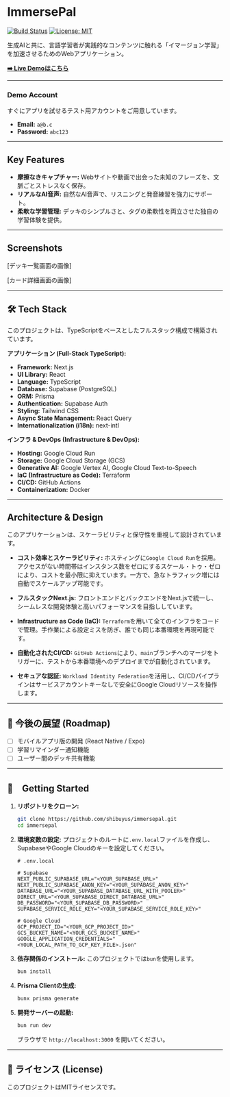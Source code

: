 # ImmersePal

[![Build Status](https://img.shields.io/github/actions/workflow/status/shibuyus/immersepal/build-and-push.yml?branch=main)](https://github.com/shibuyus/immersepal/actions)
[![License: MIT](https://img.shields.io/badge/License-MIT-yellow.svg)](https://opensource.org/licenses/MIT)

生成AIと共に、言語学習者が実践的なコンテンツに触れる「イマージョン学習」を加速させるためのWebアプリケーション。

[**➡️ Live Demoはこちら**](https://immersepal.com)

---

###  Demo Account

すぐにアプリを試せるテスト用アカウントをご用意しています。

- **Email:** `a@b.c`
- **Password:** `abc123`

---

## Key Features

- **摩擦なきキャプチャー:** Webサイトや動画で出会った未知のフレーズを、文脈ごとストレスなく保存。
- **リアルなAI音声:** 自然なAI音声で、リスニングと発音練習を強力にサポート。
- **柔軟な学習管理:** デッキのシンプルさと、タグの柔軟性を両立させた独自の学習体験を提供。

---

## Screenshots

[デッキ一覧画面の画像]

[カード詳細画面の画像]

---

## 🛠️ Tech Stack

このプロジェクトは、TypeScriptをベースとしたフルスタック構成で構築されています。

**アプリケーション (Full-Stack TypeScript):**
- **Framework:** Next.js
- **UI Library:** React
- **Language:** TypeScript
- **Database:** Supabase (PostgreSQL)
- **ORM:** Prisma
- **Authentication:** Supabase Auth
- **Styling:** Tailwind CSS
- **Async State Management:** React Query
- **Internationalization (i18n):** next-intl

**インフラ & DevOps (Infrastructure & DevOps):**
- **Hosting:** Google Cloud Run
- **Storage:** Google Cloud Storage (GCS)
- **Generative AI:** Google Vertex AI, Google Cloud Text-to-Speech
- **IaC (Infrastructure as Code):** Terraform
- **CI/CD:** GitHub Actions
- **Containerization:** Docker

---

## Architecture & Design

このアプリケーションは、スケーラビリティと保守性を重視して設計されています。

- **コスト効率とスケーラビリティ:** ホスティングに`Google Cloud Run`を採用。アクセスがない時間帯はインスタンス数をゼロにするスケール・トゥ・ゼロにより、コストを最小限に抑えています。一方で、急なトラフィック増には自動でスケールアップ可能です。
  
- **フルスタックNext.js:** フロントエンドとバックエンドをNext.jsで統一し、シームレスな開発体験と高いパフォーマンスを目指ししています。

- **Infrastructure as Code (IaC):** `Terraform`を用いて全てのインフラをコードで管理。手作業による設定ミスを防ぎ、誰でも同じ本番環境を再現可能です。

- **自動化されたCI/CD:** `GitHub Actions`により、`main`ブランチへのマージをトリガーに、テストから本番環境へのデプロイまでが自動化されています。

- **セキュアな認証:** `Workload Identity Federation`を活用し、CI/CDパイプラインはサービスアカウントキーなしで安全にGoogle Cloudリソースを操作します。

---

## 📝 今後の展望 (Roadmap)

- [ ] モバイルアプリ版の開発 (React Native / Expo)
- [ ] 学習リマインダー通知機能
- [ ] ユーザー間のデッキ共有機能

---

## 🚀　Getting Started

1.  **リポジトリをクローン:**
    ```bash
    git clone https://github.com/shibuyus/immersepal.git
    cd immersepal
    ```

2.  **環境変数の設定:**
    プロジェクトのルートに`.env.local`ファイルを作成し、SupabaseやGoogle Cloudのキーを設定してください。
    ```env
    # .env.local

    # Supabase
    NEXT_PUBLIC_SUPABASE_URL="<YOUR_SUPABASE_URL>"
    NEXT_PUBLIC_SUPABASE_ANON_KEY="<YOUR_SUPABASE_ANON_KEY>"
    DATABASE_URL="<YOUR_SUPABASE_DATABASE_URL_WITH_POOLER>"
    DIRECT_URL="<YOUR_SUPABASE_DIRECT_DATABASE_URL>"
    DB_PASSWORD="<YOUR_SUPABASE_DB_PASSWORD>"
    SUPABASE_SERVICE_ROLE_KEY="<YOUR_SUPABASE_SERVICE_ROLE_KEY>"
    
    # Google Cloud
    GCP_PROJECT_ID="<YOUR_GCP_PROJECT_ID>"
    GCS_BUCKET_NAME="<YOUR_GCS_BUCKET_NAME>"
    GOOGLE_APPLICATION_CREDENTIALS="<YOUR_LOCAL_PATH_TO_GCP_KEY_FILE>.json"
    ```


3.  **依存関係のインストール:**
    このプロジェクトでは`bun`を使用します。
    ```bash
    bun install
    ```

4.  **Prisma Clientの生成:**
    ```bash
    bunx prisma generate
    ```

5.  **開発サーバーの起動:**
    ```bash
    bun run dev
    ```
    ブラウザで `http://localhost:3000` を開いてください。

---

## 📄 ライセンス (License)

このプロジェクトはMITライセンスです。
